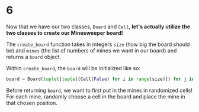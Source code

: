 # 6

Now that we have our two classes, `Board` and `Cell`, **let's actually utilize the two classes to create our Minesweeper board!**

The `create_board` function takes in integers `size` \(how big the board should be\) and `mines` \(the list of numbers of mines we want in our board\) and returns a `board` object.

Within `create_board`, the `board` will be initialized like so:

```python
board = Board(tuple([tuple([Cell(False) for i in range(size)]) for j in range(size)]))
```

Before returning `board`, we want to first put in the mines in randomized cells! For each mine, randomly choose a cell in the board and place the mine in that chosen position.

